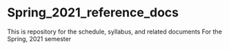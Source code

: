 # Spring_2021_reference_docs

This is repository for the schedule, syllabus, and related documents
For the Spring, 2021 semester
